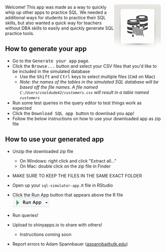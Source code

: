 <p align="right">
  <img src="./www/pressed-db-knit.png" width="30%" style = "border-radius:5px"  class= "main-img" align="right">
</p>

Welcome! This app was made as a way to quickly whip up other apps to practice SQL.  We needed a additional ways for students to practice their SQL skills, but also wanted a quick way for teachers without DBA skills to easily and quickly generate SQL practice tools.

## How to generate your app

* Go to the <kbd><i class="fa-solid fa-bolt-lightning"></i> Generate your app</kbd> page.
* Click the <kbd>Browse...</kbd> button and select your CSV files that you'd like to be included in the simulated database
  * Use the <kbd>Shift</kbd> and <kbd>Ctrl</kbd> keys to select multiple files (<kbd>Cmd</kbd> on Mac)
  * *Note: the names of the tables in the simulated SQL database will be based off the file names.  A file named `C:/Users/cooldude42/customers.csv` will result in a table named `customers`*
* Run some test queries in the query editor to test things work as expected
* Click the <kbd>Download SQL app <i class="fa-solid fa-database"></i></kbd> button to download you app!
* Follow the below instructions on how to use your downloaded app as zip file

## How to use your generated app

* Unzip the downloaded zip file
  * On Windows: right click and click "Extract all..."
  * On Mac: double click on the zip file in Finder

* MAKE SURE TO KEEP THE FILES IN THE SAME EXACT FOLDER
* Open up your `sql-simulator-app.R` file in RStudio
* Click the Run App button that appears above the R file <img src="www/run-app-btn.png" style="height: 2rem;">
* Run queries!
* Upload to shinyapps.io to share with others!
  * Instructions coming soon
* Report errors to Adam Spannbauer ([aspannba@utk.edu](mailto:aspannba@utk.edu))
